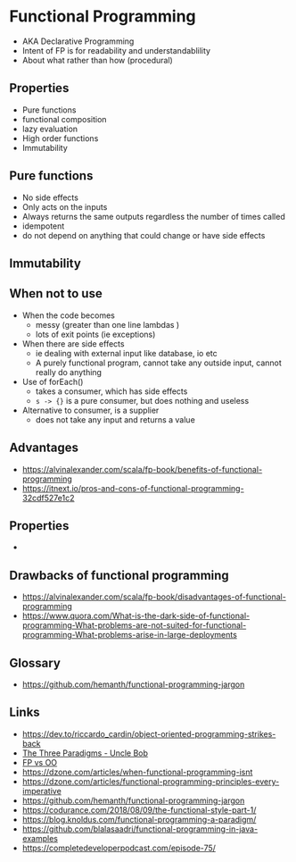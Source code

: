 # Functional Programming

- AKA Declarative Programming
- Intent of FP is for readability and understandablility
- About what rather than how (procedural)

## Properties

- Pure functions
- functional composition
- lazy evaluation
- High order functions
- Immutability

## Pure functions

- No side effects
- Only acts on the inputs
- Always returns the same outputs regardless the number of times called
- idempotent
- do not depend on anything that could change or have side effects

## Immutability

## When not to use

- When the code becomes
  - messy (greater than one line lambdas )
  - lots of exit points (ie exceptions)
- When there are side effects
  - ie dealing with external input like database, io etc
  - A purely functional program, cannot take any outside input, cannot really do anything
- Use of forEach()
  - takes a consumer, which has side effects
  - `s -> {}` is a pure consumer, but does nothing and useless
- Alternative to consumer, is a supplier
  - does not take any input and returns a value

## Advantages

- https://alvinalexander.com/scala/fp-book/benefits-of-functional-programming
- https://itnext.io/pros-and-cons-of-functional-programming-32cdf527e1c2

## Properties

-

## Drawbacks of functional programming

- https://alvinalexander.com/scala/fp-book/disadvantages-of-functional-programming
- https://www.quora.com/What-is-the-dark-side-of-functional-programming-What-problems-are-not-suited-for-functional-programming-What-problems-arise-in-large-deployments

## Glossary

- https://github.com/hemanth/functional-programming-jargon

## Links

- https://dev.to/riccardo_cardin/object-oriented-programming-strikes-back
- [The Three Paradigms - Uncle Bob](https://blog.cleancoder.com/uncle-bob/2012/12/19/Three-Paradigms.html)
- [FP vs OO](https://blog.cleancoder.com/uncle-bob/2018/04/13/FPvsOO.html)
- https://dzone.com/articles/when-functional-programming-isnt
- https://dzone.com/articles/functional-programming-principles-every-imperative
- https://github.com/hemanth/functional-programming-jargon
- https://codurance.com/2018/08/09/the-functional-style-part-1/
- https://blog.knoldus.com/functional-programming-a-paradigm/
- https://github.com/blalasaadri/functional-programming-in-java-examples
- https://completedeveloperpodcast.com/episode-75/
